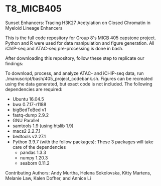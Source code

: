 # T8_MICB405

Sunset Enhancers: Tracing H3K27 Acetylation on Closed Chromatin in Myeloid Lineage Enhancers

This is the full code repository for Group 8's MICB 405 capstone project. Python and R were used for data manipulation and figure generation. All iChIP-seq and ATAC-seq pre-processing is done in bash. 

After downloading this repository, follow these step to replicate our findings:

To download, process, and analyze ATAC- and iCHIP-seq data, run ./manuscript/bash/405_project_codebank.sh. Figures can be recreated using the data generated, but exact code is not included. The following dependencies are required:
- Ubuntu 16.04.5
- bwa 0.7.17-r1188
- bigBedToBed v1
- fastq-dump 2.9.2
- GNU Parallel
- samtools 1.9 (using htslib 1.9)
- macs2 2.2.7.1
- bedtools v2.27.1
- Python 3.9.7 (with the follow packages): These 3 packages will take care of the dependencies
  - pandas 1.3.3
  - numpy 1.20.3
  - seaborn 0.11.2
  
Contributing Authors: Andy Murtha, Helena Sokolovska, Kitty Martens, Melanie Law, Kalen Dofher, and Annice Li

